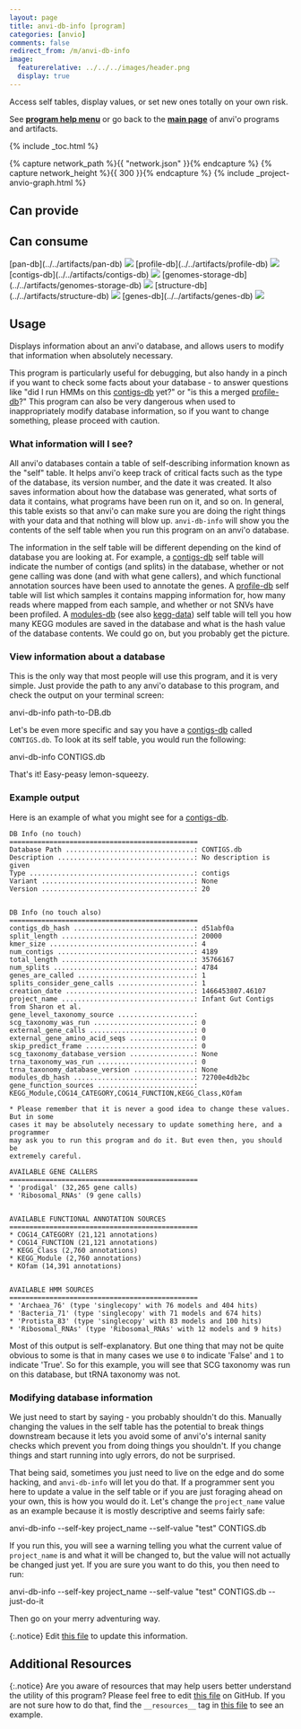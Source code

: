 ```yaml
---
layout: page
title: anvi-db-info [program]
categories: [anvio]
comments: false
redirect_from: /m/anvi-db-info
image:
  featurerelative: ../../../images/header.png
  display: true
---
```


Access self tables, display values, or set new ones totally on your own risk.

See **[program help menu](../../../../vignette#anvi-db-info)** or go back to the **[main page](../../)** of anvi'o programs and artifacts.


{% include _toc.html %}
<div id="svg" class="subnetwork"></div>
{% capture network_path %}{{ "network.json" }}{% endcapture %}
{% capture network_height %}{{ 300 }}{% endcapture %}
{% include _project-anvio-graph.html %}


## Can provide

<p style="text-align: left" markdown="1"></p>

## Can consume

<p style="text-align: left" markdown="1"><span class="artifact-r">[pan-db](../../artifacts/pan-db) <img src="../../images/icons/DB.png" class="artifact-icon-mini" /></span> <span class="artifact-r">[profile-db](../../artifacts/profile-db) <img src="../../images/icons/DB.png" class="artifact-icon-mini" /></span> <span class="artifact-r">[contigs-db](../../artifacts/contigs-db) <img src="../../images/icons/DB.png" class="artifact-icon-mini" /></span> <span class="artifact-r">[genomes-storage-db](../../artifacts/genomes-storage-db) <img src="../../images/icons/DB.png" class="artifact-icon-mini" /></span> <span class="artifact-r">[structure-db](../../artifacts/structure-db) <img src="../../images/icons/DB.png" class="artifact-icon-mini" /></span> <span class="artifact-r">[genes-db](../../artifacts/genes-db) <img src="../../images/icons/DB.png" class="artifact-icon-mini" /></span></p>

## Usage


Displays information about an anvi'o database, and allows users to modify that information when absolutely necessary.

This program is particularly useful for debugging, but also handy in a pinch if you want to check some facts about your database - to answer questions like "did I run HMMs on this <span class="artifact-n">[contigs-db](/software/anvio/help/main/artifacts/contigs-db)</span> yet?" or "is this a merged <span class="artifact-n">[profile-db](/software/anvio/help/main/artifacts/profile-db)</span>?" This program can also be very dangerous when used to inappropriately modify database information, so if you want to change something, please proceed with caution.

### What information will I see?

All anvi'o databases contain a table of self-describing information known as the "self" table. It helps anvi'o keep track of critical facts such as the type of the database, its version number, and the date it was created. It also saves information about how the database was generated, what sorts of data it contains, what programs have been run on it, and so on. In general, this table exists so that anvi'o can make sure you are doing the right things with your data and that nothing will blow up. `anvi-db-info` will show you the contents of the self table when you run this program on an anvi'o database.

The information in the self table will be different depending on the kind of database you are looking at. For example, a <span class="artifact-n">[contigs-db](/software/anvio/help/main/artifacts/contigs-db)</span> self table will indicate the number of contigs (and splits) in the database, whether or not gene calling was done (and with what gene callers), and which functional annotation sources have been used to annotate the genes. A <span class="artifact-n">[profile-db](/software/anvio/help/main/artifacts/profile-db)</span> self table will list which samples it contains mapping information for, how many reads where mapped from each sample, and whether or not SNVs have been profiled. A <span class="artifact-n">[modules-db](/software/anvio/help/main/artifacts/modules-db)</span> (see also <span class="artifact-n">[kegg-data](/software/anvio/help/main/artifacts/kegg-data)</span>) self table will tell you how many KEGG modules are saved in the database and what is the hash value of the database contents. We could go on, but you probably get the picture.

### View information about a database

This is the only way that most people will use this program, and it is very simple. Just provide the path to any anvi'o database to this program, and check the output on your terminal screen:

<div class="codeblock" markdown="1">
anvi&#45;db&#45;info path&#45;to&#45;DB.db
</div>

Let's be even more specific and say you have a <span class="artifact-n">[contigs-db](/software/anvio/help/main/artifacts/contigs-db)</span> called `CONTIGS.db`. To look at its self table, you would run the following:
<div class="codeblock" markdown="1">
anvi&#45;db&#45;info CONTIGS.db
</div>

That's it! Easy-peasy lemon-squeezy.

### Example output

Here is an example of what you might see for a <span class="artifact-n">[contigs-db](/software/anvio/help/main/artifacts/contigs-db)</span>.

```
DB Info (no touch)
===============================================
Database Path ................................: CONTIGS.db
Description ..................................: No description is given
Type .........................................: contigs
Variant ......................................: None
Version ......................................: 20


DB Info (no touch also)
===============================================
contigs_db_hash ..............................: d51abf0a
split_length .................................: 20000
kmer_size ....................................: 4
num_contigs ..................................: 4189
total_length .................................: 35766167
num_splits ...................................: 4784
genes_are_called .............................: 1
splits_consider_gene_calls ...................: 1
creation_date ................................: 1466453807.46107
project_name .................................: Infant Gut Contigs from Sharon et al.
gene_level_taxonomy_source ...................:
scg_taxonomy_was_run .........................: 0
external_gene_calls ..........................: 0
external_gene_amino_acid_seqs ................: 0
skip_predict_frame ...........................: 0
scg_taxonomy_database_version ................: None
trna_taxonomy_was_run ........................: 0
trna_taxonomy_database_version ...............: None
modules_db_hash ..............................: 72700e4db2bc
gene_function_sources ........................: KEGG_Module,COG14_CATEGORY,COG14_FUNCTION,KEGG_Class,KOfam

* Please remember that it is never a good idea to change these values. But in some
cases it may be absolutely necessary to update something here, and a programmer
may ask you to run this program and do it. But even then, you should be
extremely careful.

AVAILABLE GENE CALLERS
===============================================
* 'prodigal' (32,265 gene calls)
* 'Ribosomal_RNAs' (9 gene calls)


AVAILABLE FUNCTIONAL ANNOTATION SOURCES
===============================================
* COG14_CATEGORY (21,121 annotations)
* COG14_FUNCTION (21,121 annotations)
* KEGG_Class (2,760 annotations)
* KEGG_Module (2,760 annotations)
* KOfam (14,391 annotations)


AVAILABLE HMM SOURCES
===============================================
* 'Archaea_76' (type 'singlecopy' with 76 models and 404 hits)
* 'Bacteria_71' (type 'singlecopy' with 71 models and 674 hits)
* 'Protista_83' (type 'singlecopy' with 83 models and 100 hits)
* 'Ribosomal_RNAs' (type 'Ribosomal_RNAs' with 12 models and 9 hits)
```

Most of this output is self-explanatory. But one thing that may not be quite obvious to some is that in many cases we use `0` to indicate 'False' and `1` to indicate 'True'. So for this example, you will see that SCG taxonomy was run on this database, but tRNA taxonomy was not.

### Modifying database information
We just need to start by saying - you probably shouldn't do this. Manually changing the values in the self table has the potential to break things downstream because it lets you avoid some of anvi'o's internal sanity checks which prevent you from doing things you shouldn't. If you change things and start running into ugly errors, do not be surprised.

That being said, sometimes you just need to live on the edge and do some hacking, and `anvi-db-info` will let you do that. If a programmer sent you here to update a value in the self table or if you are just foraging ahead on your own, this is how you would do it. Let's change the `project_name` value as an example because it is mostly descriptive and seems fairly safe:

<div class="codeblock" markdown="1">
anvi&#45;db&#45;info &#45;&#45;self&#45;key project_name &#45;&#45;self&#45;value "test" CONTIGS.db
</div>

If you run this, you will see a warning telling you what the current value of `project_name` is and what it will be changed to, but the value will not actually be changed just yet. If you are sure you want to do this, you then need to run:

<div class="codeblock" markdown="1">
anvi&#45;db&#45;info &#45;&#45;self&#45;key project_name &#45;&#45;self&#45;value "test" CONTIGS.db  &#45;&#45;just&#45;do&#45;it
</div>

Then go on your merry adventuring way.


{:.notice}
Edit [this file](https://github.com/merenlab/anvio/tree/master/anvio/docs/programs/anvi-db-info.md) to update this information.


## Additional Resources



{:.notice}
Are you aware of resources that may help users better understand the utility of this program? Please feel free to edit [this file](https://github.com/merenlab/anvio/tree/master/bin/anvi-db-info) on GitHub. If you are not sure how to do that, find the `__resources__` tag in [this file](https://github.com/merenlab/anvio/blob/master/bin/anvi-interactive) to see an example.
